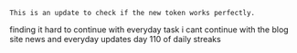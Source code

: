 	This is an update to check if the new token works perfectly.

finding it hard to continue with everyday task
i cant continue with the blog site
news and everyday updates
day 110 of daily streaks
